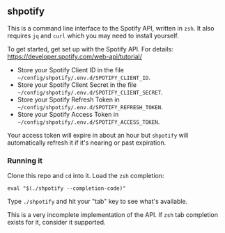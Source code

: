## shpotify

This is a command line interface to the Spotify API, written in `zsh`.
It also requires `jq` and `curl` which you may need to install yourself.

To get started, get set up with the Spotify API.
For details: https://developer.spotify.com/web-api/tutorial/

* Store your Spotify Client ID in the file `~/config/shpotify/.env.d/SPOTIFY_CLIENT_ID`.
* Store your Spotify Client Secret in the file `~/config/shpotify/.env.d/SPOTIFY_CLIENT_SECRET`.
* Store your Spotify Refresh Token in `~/config/shpotify/.env.d/SPOTIFY_REFRESH_TOKEN`.
* Store your Spotify Access Token in `~/config/shpotify/.env.d/SPOTIFY_ACCESS_TOKEN`.

Your access token will expire in about an hour but `shpotify` will automatically
refresh it if it's nearing or past expiration.

### Running it

Clone this repo and `cd` into it.
Load the `zsh` completion:

```shell
eval "$(./shpotify --completion-code)"
```

Type `./shpotify` and hit your "tab" key to see what's available.

This is a very incomplete implementation of the API.
If `zsh` tab completion exists for it, consider it supported.
